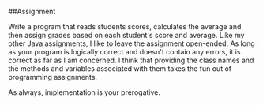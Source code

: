 ##Assignment

Write a program that reads students scores, calculates the average and then assign grades based on each student's score and average. Like my other Java assignments, I like to leave the assignment open-ended. As long as your program is logically correct and doesn't contain any errors, it is correct as far as I am concerned. I think that providing the class names and the methods and variables associated with them takes the fun out of programming assignments.

As always, implementation is your prerogative.

